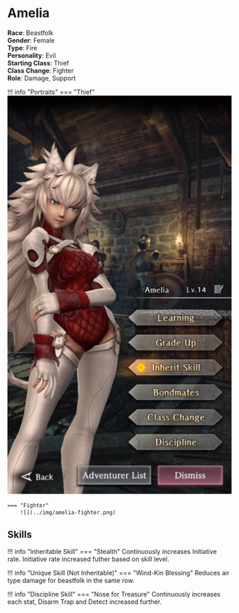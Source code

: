 # Amelia

**Race**: Beastfolk  
**Gender**: Female  
**Type**: Fire  
**Personality**: Evil  
**Starting Class**: Thief  
**Class Change**: Fighter  
**Role**: Damage, Support

!!! info "Portraits"
    === "Thief"
        ![](../img/amelia-thief.png)

    === "Fighter"
        ![](../img/amelia-fighter.png)

## Skills

!!! info "Inheritable Skill"
    === "Stealth"
        Continuously increases Initiative rate. Initiative rate increased futher based on skill level.

!!! info "Unique Skill (Not Inheritable)"
    === "Wind-Kin Blessing"
        Reduces air type damage for beastfolk in the same row.

!!! info "Discipline Skill"
    === "Nose for Treasure"
        Continuously increases each stat, Disarm Trap and Detect increased further.
